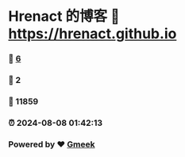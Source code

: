# Hrenact 的博客 :link: https://hrenact.github.io 
### :page_facing_up: [6](https://hrenact.github.io/tag.html) 
### :speech_balloon: 2 
### :hibiscus: 11859 
### :alarm_clock: 2024-08-08 01:42:13 
### Powered by :heart: [Gmeek](https://github.com/Meekdai/Gmeek)

